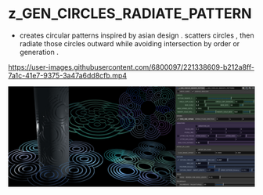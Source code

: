 # z_GEN_CIRCLES_RADIATE_PATTERN
- creates circular patterns inspired by asian design . scatters circles , then radiate those circles outward while avoiding intersection by order or generation . 

https://user-images.githubusercontent.com/6800097/221338609-b212a8ff-7a1c-41e7-9375-3a47a6dd8cfb.mp4

![z_GEN_CIRCLES_RADIATE_PATTERN](https://raw.githubusercontent.com/CorvaeOboro/zenv/master/hip/z_GEN_CIRCLES_RADIATE_PATTERN/z_GEN_CIRCLES_RADIATE_PATTERN.jpg?raw=true "z_GEN_CIRCLES_RADIATE_PATTERN")
